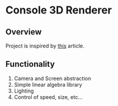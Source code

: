 # Console 3D Renderer

## Overview

Project is inspired by [this](https://www.a1k0n.net/2011/07/20/donut-math.html) article.

## Functionality

1. Camera and Screen abstraction
2. Simple linear algebra library
3. Lighting
4. Control of speed, size, etc...